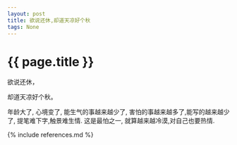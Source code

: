 ```yaml
---
layout: post
title: 欲说还休,却道天凉好个秋
tags: None 
---
```



{{ page.title }}
================

欲说还休，

却道天凉好个秋。



年龄大了, 心境变了, 能生气的事越来越少了, 害怕的事越来越多了,能写的越来越少了, 提笔难下字,触景难生情. 这是最怕之一, 就算越来越冷漠,对自己也要热情.






{% include references.md %}
